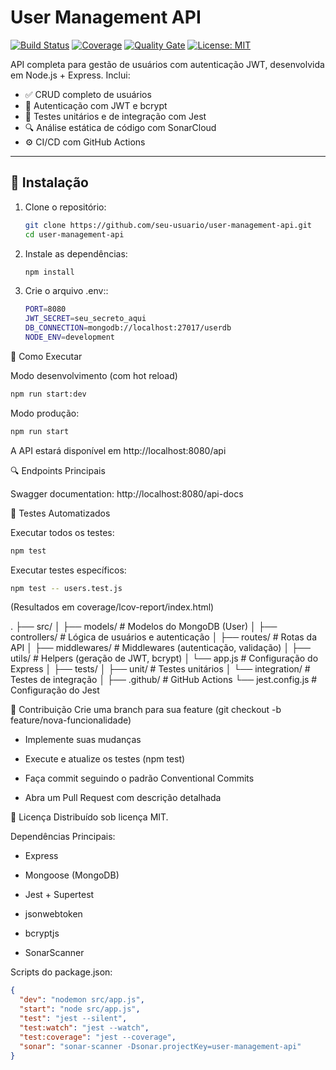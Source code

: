 # User Management API

[![Build Status](https://img.shields.io/github/actions/workflow/status/seu-usuario/user-management-api/node.js.yml?branch=main)](https://github.com/seu-usuario/user-management-api/actions)
[![Coverage](https://sonarcloud.io/api/project_badges/measure?project=seu-usuario_user-management-api&metric=coverage)](https://sonarcloud.io/summary/new_code?id=seu-usuario_user-management-api)
[![Quality Gate](https://sonarcloud.io/api/project_badges/measure?project=seu-usuario_user-management-api&metric=alert_status)](https://sonarcloud.io/summary/new_code?id=seu-usuario_user-management-api)
[![License: MIT](https://img.shields.io/badge/License-MIT-blue.svg)](https://opensource.org/licenses/MIT)

API completa para gestão de usuários com autenticação JWT, desenvolvida em Node.js + Express. Inclui:

- ✅ CRUD completo de usuários
- 🔑 Autenticação com JWT e bcrypt
- 🧪 Testes unitários e de integração com Jest
- 🔍 Análise estática de código com SonarCloud
- ⚙️ CI/CD com GitHub Actions

---

## 🚀 Instalação

1. Clone o repositório:
   ```bash
   git clone https://github.com/seu-usuario/user-management-api.git
   cd user-management-api
   ```

2. Instale as dependências:
   
    ```bash
    npm install
    ```

3. Crie o arquivo .env::

   ```bash
   PORT=8080
   JWT_SECRET=seu_secreto_aqui
   DB_CONNECTION=mongodb://localhost:27017/userdb
   NODE_ENV=development
   ```

🚀 Como Executar

Modo desenvolvimento (com hot reload)
   ```bash
   npm run start:dev
   ```
Modo produção:
   ```bash
   npm run start
   ```
A API estará disponível em http://localhost:8080/api
   
🔍 Endpoints Principais

Swagger documentation: http://localhost:8080/api-docs

🧪 Testes Automatizados

Executar todos os testes:
   ```bash
   npm test
   ```

Executar testes específicos:
   ```bash
   npm test -- users.test.js
   ```
(Resultados em coverage/lcov-report/index.html)


.
├── src/
│   ├── models/       # Modelos do MongoDB (User)
│   ├── controllers/  # Lógica de usuários e autenticação
│   ├── routes/       # Rotas da API
│   ├── middlewares/  # Middlewares (autenticação, validação)
│   ├── utils/        # Helpers (geração de JWT, bcrypt)
│   └── app.js        # Configuração do Express
│
├── tests/
│   ├── unit/         # Testes unitários
│   └── integration/  # Testes de integração
│
├── .github/          # GitHub Actions
└── jest.config.js    # Configuração do Jest

🤝 Contribuição
Crie uma branch para sua feature (git checkout -b feature/nova-funcionalidade)

 - Implemente suas mudanças

- Execute e atualize os testes (npm test)

- Faça commit seguindo o padrão Conventional Commits

- Abra um Pull Request com descrição detalhada


📄 Licença
Distribuído sob licença MIT.

Dependências Principais:

- Express

- Mongoose (MongoDB)

- Jest + Supertest

- jsonwebtoken

- bcryptjs

- SonarScanner

Scripts do package.json:

```json
{
  "dev": "nodemon src/app.js",
  "start": "node src/app.js",
  "test": "jest --silent",
  "test:watch": "jest --watch",
  "test:coverage": "jest --coverage",
  "sonar": "sonar-scanner -Dsonar.projectKey=user-management-api"
}
```
